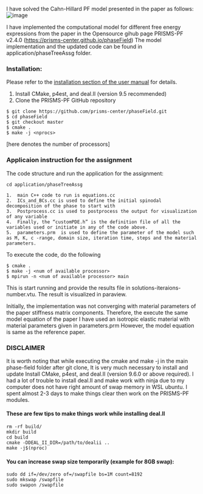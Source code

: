 
I have solved the Cahn-Hillard PF model presented in the paper as follows:
![image](https://github.com/user-attachments/assets/ffb8fa99-9836-405b-bcc4-1180e9ed004c)

I have implemented the computational model for different free energy expressions from the paper in the Opensource gihub page PRISMS-PF v2.4.0 (https://prisms-center.github.io/phaseField)
The model implementation and the updated code can be found in application/phaseTreeAssg folder.

### Installation:
Please refer to the [installation section of the user manual](https://prisms-center.github.io/phaseField/doxygen_files/install.html) for details.
1) Install CMake, p4est, and deal.II (version 9.5 recommended)<br>
2) Clone the PRISMS-PF GitHub repository <br>
```
$ git clone https://github.com/prisms-center/phaseField.git
$ cd phaseField
$ git checkout master
$ cmake .
$ make -j <nprocs>
```
[here <nprocs> denotes the number of processors]

### Applicaion instruction for the assignment
The code structure and run the application for the assignment:
```
cd application/phaseTreeAssg

1.	main C++ code to run is equations.cc
2.	ICs_and_BCs.cc is used to define the initial spinodal decomposition of the phase to start with
3.	Postprocess.cc is used to postprocess the output for visualization of any variable
4.	Finally, the “customPDE.h” is the definition file of all the variables used or initiate in any of the code above.
5.	parameters.prm  is used to define the parameter of the model such as M, K, c -range, domain size, iteration time, steps and the material parameters. 
```
To execute the code, do the following
```
$ cmake .
$ make -j <num of available processor>
$ mpirun -n <num of available processor> main
```
This is start running and provide the results file in solutions-iteraions-number.vtu. The result is visualized in paraview.

Initially, the implementation was not converging with material parameters of the paper stiffness matrix components. Therefore, the execute the same model equation of the paper I have used an isotropic elastic material with material parameters given in parameters.prm
However, the model equation is same as the reference paper.

### DISCLAIMER
It is worth noting that while executing the cmake and make -j  <nprocs> in the main phase-field folder after git clone, It is very much necessary to install and update Install CMake, p4est, and deal.II (version 9.6.0 or above required).
I had a lot of trouble to install deal.II and make work with ninja due to my computer does not have right amount of swap memory in WSL ubuntu. I spent almost 2-3 days to make things clear then work on the PRISMS-PF modules.

#### These are few tips to make things work while installing deal.II
```
rm -rf build/
mkdir build
cd build
cmake -DDEAL_II_DIR=/path/to/dealii ..
make -j$(nproc)
```
#### You can increase swap size temporarily (example for 8GB swap):
```
sudo dd if=/dev/zero of=/swapfile bs=1M count=8192
sudo mkswap /swapfile
sudo swapon /swapfile
```
